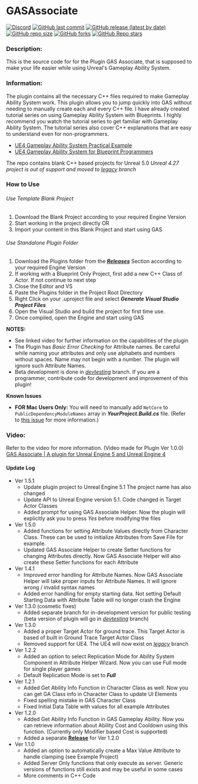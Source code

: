 # GASAssociate

[![Discord](https://img.shields.io/discord/820665024137789472?label=discord)](https://discord.gg/nfkTafPJKK)
[![GitHub last commit](https://img.shields.io/github/last-commit/archangel4031/GASAssociate?color=%237d0096)](https://github.com/archangel4031/GASAssociate)
[![GitHub release (latest by date)](https://img.shields.io/github/v/release/archangel4031/GASAssociate?color=%23ad0000&label=latest%20release)](https://github.com/archangel4031/GASAssociate/releases)
[![GitHub repo size](https://img.shields.io/github/repo-size/archangel4031/GASAssociate)](https://github.com/archangel4031/GASAssociate)
[![GitHub forks](https://img.shields.io/github/forks/archangel4031/GASAssociate?style=social)](https://github.com/archangel4031/GASAssociate/network/members)
[![GitHub Repo stars](https://img.shields.io/github/stars/archangel4031/GASAssociate?style=social)](https://github.com/archangel4031/GASAssociate/stargazers)

### Description:

This is the source code for for the Plugin GAS Associate, that is supposed to make your life easier while using Unreal's Gameplay Ability System.


### Information:

The plugin contains all the necessary C++ files required to make Gameplay Ability System work. This plugin allows you to jump quickly into GAS without needing to manually create each and every C++ file. I have already created tutorial series on using Gameplay Ability System with Blueprints. I highly recommend you watch the tutorial series to get familiar with Gameplay Ability System. The tutorial series also cover C++ explanations that are easy to understand even for non-programmers.

 - [UE4 Gameplay Ability System Practical Example](https://www.youtube.com/playlist?list=PLeEXbS_TaXrAbfoPYSNROqe1fDQfQHTfo)
 - [UE4 Gameplay Ability System for Blueprint Programmers](https://www.youtube.com/playlist?list=PLeEXbS_TaXrDlqQv753CpKqDlpNXixFMg)

The repo contains blank C++ based projects for Unreal 5.0
*Unreal 4.27 project is out of support and moved to [legacy](https://github.com/archangel4031/GASAssociate/tree/legacyUE4UE5) branch*

### How to Use
###### Use Template Blank Project

 1. Download the Blank Project according to your required Engine Version
 2. Start working in the project directly OR
 3. Import your content in this Blank Project and start using GAS

###### Use Standalone Plugin Folder

 1. Download the Plugins folder from the [***Releases***](https://github.com/archangel4031/GASAssociate/releases) Section according to your required Engine Version
 2. If working with a Blueprint Only Project, first add a new C++ Class of Actor. If not continue to next step
 3. Close the Editor and VS
 4. Paste the Plugins folder in the Project Root Directory
 5. Right Click on your .uproject file and select ***Generate Visual Studio Project Files***
 6. Open the Visual Studio and build the project for first time use.
 7. Once compiled, open the Engine and start using GAS

**NOTES:** 

 - See linked video for further information on the capabilities of the plugin
 - The Plugin has *Basic Error Checking* for Attribute names. Be careful while naming your attributes and only use alphabets and numbers without spaces. Name may not begin with a number. The plugin will ignore such Attribute Names.
 - Beta development is done in *[devtesting](https://github.com/archangel4031/GASAssociate/tree/devtesting)* branch. If you are a programmer, contribute code for development and improvement of this plugin!
 
 **Known Issues**
 - **FOR Mac Users Only:** You will need to manually add `NetCore` to `PublicDependencyModuleNames` array in ***YourProject.Build.cs*** file. (Refer to [this issue](https://github.com/archangel4031/GASAssociate/issues/1) for more information.)
 
### Video:
Refer to the video for more information. (Video made for Plugin Ver 1.0.0)
[GAS Associate | A plugin for Unreal Engine 5 and Unreal Engine 4](https://youtu.be/ett9ZTHYN8g)

#### Update Log

  - Ver 1.5.1
	 - Update plugin project to Unreal Engine 5.1 The project name has also changed
	 - Update API to Unreal Engine version 5.1. Code changed in Target Actor Classes
	 - Added prompt for using GAS Associate Helper. Now the plugin will explicitly ask you to press *Yes* before modifying the files
  - Ver 1.5.0
     - Added functions for setting Attribute Values directly from Character Class. These can be used to initialize Attributes from Save File for example.
     - Updated GAS Associate Helper to create Setter functions for changing Attributes directly. Now GAS Associate Helper will also create these Setter functions for each Attribute
 - Ver 1.4.1
	 - Improved error handling for Attribute Names. Now GAS Associate Helper will take proper inputs for Attribute Names. It will ignore wrong / invalid syntax names
     - Added error handling for empty starting data. Not setting Default Starting Data with Attribute Table will no longer crash the Engine
 - Ver 1.3.0 (cosmetic fixes)
	 - Added separate branch for in-development version for public testing (beta version of plugin will go in *[devtesting](https://github.com/archangel4031/GASAssociate/tree/devtesting)* branch)
 - Ver 1.3.0
	 - Added a proper Target Actor for ground trace. This Target Actor is based of built in Ground Trace Target Actor Class
	 - Removed support for UE4. The UE4 will now exist on *[legacy](https://github.com/archangel4031/GASAssociate/tree/legacyUE4UE5)* branch
 - Ver 1.2.2
	 - Added an option to select Replication Mode for Ability System Component in Attribute Helper Wizard. Now you can use Full mode for single player games
	 - Default Replication Mode is set to ***Full***
 - Ver 1.2.1
	 - Added Get Ability Info Function in Character Class as well. Now you can get GA Class info in Character Class to update UI Elements
	 - Fixed spelling mistake in GAS Character Class
	 - Fixed Initial Data Table with values for all example Attributes
 - Ver 1.2.0
	 - Added Get Ability Info Function in GAS Gameplay Ability. Now you can retrieve information about Ability Cost and Cooldown using this function. (Currently only Modifier based Cost is supported)
	 - Added a separate [**Release**](https://github.com/archangel4031/GASAssociate/releases) for Ver 1.2.0
 - Ver 1.1.0
	 - Added an option to automatically create a Max Value Attribute to handle clamping (see Example Project)
	 - Added Server Only functions that only execute as server. Generic versions of functions still exists and may be useful in some cases
	 - More comments in C++ Code
